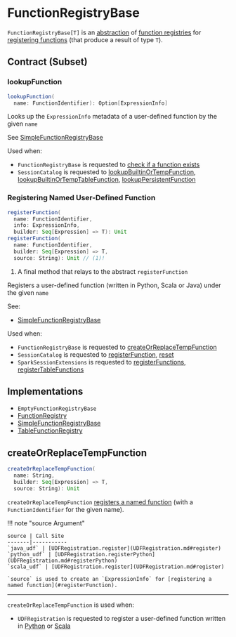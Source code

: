# FunctionRegistryBase

`FunctionRegistryBase[T]` is an [abstraction](#contract) of [function registries](#implementations) for [registering functions](#registerFunction) (that produce a result of type `T`).

## Contract (Subset)

### <span id="lookupFunction"> lookupFunction

```scala
lookupFunction(
  name: FunctionIdentifier): Option[ExpressionInfo]
```

Looks up the `ExpressionInfo` metadata of a user-defined function by the given `name`

See [SimpleFunctionRegistryBase](SimpleFunctionRegistryBase.md#lookupFunction)

Used when:

* `FunctionRegistryBase` is requested to [check if a function exists](#functionExists)
* `SessionCatalog` is requested to [lookupBuiltinOrTempFunction](SessionCatalog.md#lookupBuiltinOrTempFunction), [lookupBuiltinOrTempTableFunction](SessionCatalog.md#lookupBuiltinOrTempTableFunction), [lookupPersistentFunction](SessionCatalog.md#lookupPersistentFunction)

### <span id="registerFunction"> Registering Named User-Defined Function

```scala
registerFunction(
  name: FunctionIdentifier,
  info: ExpressionInfo,
  builder: Seq[Expression] => T): Unit
registerFunction(
  name: FunctionIdentifier,
  builder: Seq[Expression] => T,
  source: String): Unit // (1)!
```

1. A final method that relays to the abstract `registerFunction`

Registers a user-defined function (written in Python, Scala or Java) under the given `name`

See:

* [SimpleFunctionRegistryBase](SimpleFunctionRegistryBase.md#registerFunction)

Used when:

* `FunctionRegistryBase` is requested to [createOrReplaceTempFunction](#createOrReplaceTempFunction)
* `SessionCatalog` is requested to [registerFunction](SessionCatalog.md#registerFunction), [reset](SessionCatalog.md#reset)
* `SparkSessionExtensions` is requested to [registerFunctions](SparkSessionExtensions.md#registerFunctions), [registerTableFunctions](SparkSessionExtensions.md#registerTableFunctions)

## Implementations

* `EmptyFunctionRegistryBase`
* [FunctionRegistry](FunctionRegistry.md)
* [SimpleFunctionRegistryBase](SimpleFunctionRegistryBase.md)
* [TableFunctionRegistry](TableFunctionRegistry.md)

## <span id="createOrReplaceTempFunction"> createOrReplaceTempFunction

```scala
createOrReplaceTempFunction(
  name: String,
  builder: Seq[Expression] => T,
  source: String): Unit
```

`createOrReplaceTempFunction` [registers a named function](#registerFunction) (with a `FunctionIdentifier` for the given name).

!!! note "source Argument"

    source | Call Site
    -------|-----------
    `java_udf` | [UDFRegistration.register](UDFRegistration.md#register)
    `python_udf` | [UDFRegistration.registerPython](UDFRegistration.md#registerPython)
    `scala_udf` | [UDFRegistration.register](UDFRegistration.md#register)

    `source` is used to create an `ExpressionInfo` for [registering a named function](#registerFunction).

---

`createOrReplaceTempFunction` is used when:

* `UDFRegistration` is requested to register a user-defined function written in [Python](UDFRegistration.md#registerPython) or [Scala](UDFRegistration.md#register)
